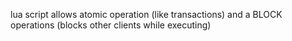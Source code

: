 lua script allows atomic operation (like transactions) and a BLOCK operations
(blocks other clients while executing)